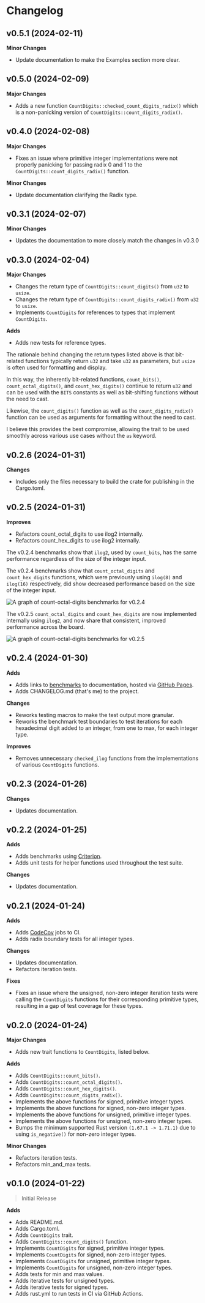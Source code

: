 # Changelog

## v0.5.1 (2024-02-11)

**Minor Changes**

* Update documentation to make the Examples section more clear.

## v0.5.0 (2024-02-09)

**Major Changes**

* Adds a new function `CountDigits::checked_count_digits_radix()` which is a non-panicking
version of `CountDigits::count_digits_radix()`.

## v0.4.0 (2024-02-08)

**Major Changes**

* Fixes an issue where primitive integer implementations were not properly panicking
for passing radix 0 and 1 to the `CountDigits::count_digits_radix()` function.

**Minor Changes**

* Update documentation clarifying the Radix type.

## v0.3.1 (2024-02-07)

**Minor Changes**

* Updates the documentation to more closely match the changes in v0.3.0

## v0.3.0 (2024-02-04)

**Major Changes**

* Changes the return type of `CountDigits::count_digits()` from `u32` to `usize`.
* Changes the return type of `CountDigits::count_digits_radix()` from `u32` to `usize`.
* Implements `CountDigits` for references to types that implement `CountDigits`.

**Adds**

* Adds new tests for reference types.

The rationale behind changing the return types listed above is that bit-related functions
typically return `u32` and take `u32` as parameters, but `usize` is often used for formatting
and display. 

In this way, the inherently bit-related functions, `count_bits()`, 
`count_octal_digits()`, and `count_hex_digits()` continue to return `u32` and can be used
with the `BITS` constants as well as bit-shifting functions without the need to cast. 

Likewise, the `count_digits()` function as well as the `count_digits_radix()` function can be used
as arguments for formatting without the need to cast. 

I believe this provides the best compromise,
allowing the trait to be used smoothly across various use cases without the `as` keyword. 

## v0.2.6 (2024-01-31)

**Changes**

* Includes only the files necessary to build the crate for publishing in the Cargo.toml.

## v0.2.5 (2024-01-31)

**Improves**

* Refactors count_octal_digits to use ilog2 internally.
* Refactors count_hex_digits to use ilog2 internally.

The v0.2.4 benchmarks show that `ilog2`, used by `count_bits`, has the same performance regardless of the size of the integer input. 

The v0.2.4 benchmarks show that `count_octal_digits` and `count_hex_digits` functions, which were previously using `ilog(8)` and `ilog(16)` respectively, did show decreased performance based on the size of the integer input.

![A graph of count-octal-digits benchmarks for v0.2.4](https://raw.githubusercontent.com/nordzilla/count-digits/main/benches/images/count-octal-digits-v0.2.4.png)

The v0.2.5 `count_octal_digits` and `count_hex_digits` are now implemented internally using `ilog2`, and now share that consistent, improved performance across the board.

![A graph of count-octal-digits benchmarks for v0.2.5](https://raw.githubusercontent.com/nordzilla/count-digits/main/benches/images/count-octal-digits-v0.2.5.png)

## v0.2.4 (2024-01-30)

**Adds**

* Adds links to [benchmarks](https://nordzilla.github.io/count-digits/) to documentation, hosted via [GitHub Pages](https://pages.github.com/).
* Adds CHANGELOG.md (that's me) to the project.

**Changes**

* Reworks testing macros to make the test output more granular.
* Reworks the benchmark test boundaries to test iterations for each hexadecimal digit added to an integer, from one to max, for each integer type.

**Improves**

* Removes unnecessary `checked_ilog` functions from the implementations of various `CountDigits` functions.

## v0.2.3 (2024-01-26)

**Changes**

* Updates documentation.

## v0.2.2 (2024-01-25)

**Adds**

* Adds benchmarks using [Criterion](https://docs.rs/criterion/latest/criterion/).
* Adds unit tests for helper functions used throughout the test suite.

**Changes**

* Updates documentation.

## v0.2.1 (2024-01-24)

**Adds**

* Adds [CodeCov](https://about.codecov.io/) jobs to CI.
* Adds radix boundary tests for all integer types.

**Changes**

* Updates documentation.
* Refactors iteration tests.

**Fixes**

* Fixes an issue where the unsigned, non-zero integer iteration tests were calling the `CountDigits` functions for their corresponding primitive types, resulting in a gap of test coverage for these types.

## v0.2.0 (2024-01-24)

**Major Changes**
* Adds new trait functions to `CountDigits`, listed below.

**Adds**

* Adds `CountDigits::count_bits()`.
* Adds `CountDigits::count_octal_digits()`.
* Adds `CountDigits::count_hex_digits()`.
* Adds `CountDigits::count_digits_radix()`.
* Implements the above functions for signed, primitive integer types.
* Implements the above functions for signed, non-zero integer types.
* Implements the above functions for unsigned, primitive integer types.
* Implements the above functions for unsigned, non-zero integer types.
* Bumps the minimum supported Rust version `(1.67.1 -> 1.71.1)` due to using `is_negative()` for non-zero integer types.

**Minor Changes**
* Refactors iteration tests.
* Refactors min_and_max tests.

## v0.1.0 (2024-01-22)
> Initial Release

**Adds**

* Adds README.md.
* Adds Cargo.toml.
* Adds `CountDigits` trait.
* Adds `CountDigits::count_digits()` function.
* Implements `CountDigits` for signed, primitive integer types.
* Implements `CountDigits` for signed, non-zero integer types.
* Implements `CountDigits` for unsigned, primitive integer types.
* Implements `CountDigits` for unsigned, non-zero integer types.
* Adds tests for min and max values.
* Adds iterative tests for unsigned types.
* Adds iterative tests for signed types.
* Adds rust.yml to run tests in CI via GitHub Actions.
